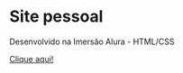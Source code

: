 # Site pessoal
Desenvolvido na Imersão Alura - HTML/CSS

 [Clique aqui!](https://graziellecafe.github.io/inicio/)

